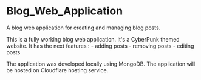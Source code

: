 # Blog_Web_Application
A blog web application for creating and managing blog posts.


This is a fully working blog web application. 
It's a CyberPunk themed website.
It has the next features : - adding posts
                           - removing posts
                           - editing posts

The application was developed locally using MongoDB.
The application will be hosted on Cloudflare hosting service. 
